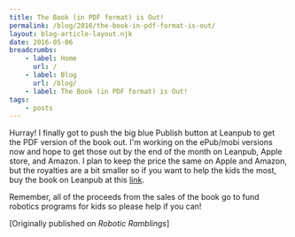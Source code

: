 ```yaml
---
title: The Book (in PDF format) is Out!
permalink: /blog/2016/the-book-in-pdf-format-is-out/
layout: blog-article-layout.njk
date: 2016-05-06
breadcrumbs:
    - label: Home
      url: /
    - label: Blog
      url: /blog/
    - label: The Book (in PDF format) is Out!
tags:
    - posts
---
```


Hurray! I finally got to push the big blue Publish button at Leanpub to get the PDF version of the book out. I'm working on the ePub/mobi versions now and hope to get those out by the end of the month on Leanpub, Apple store, and Amazon. I plan to keep the price the same on Apple and Amazon, but the royalties are a bit smaller so if you want to help the kids the most, buy the book on Leanpub at this [link](https://web.archive.org/web/20190414105752/https://leanpub.com/agitr_v1).

Remember, all of the proceeds from the sales of the book go to fund robotics programs for kids so please help if you can!

<div class="center-text">

[Originally published on _Robotic Ramblings_]

</div>